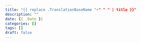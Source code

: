 ```yaml
---
title: "{{ replace .TranslationBaseName "-" " " | title }}"
description: ""
date: {{ .Date }}
categories: []
tags: []
draft: false
---
```


<!--replace title without Lang id {{ replace .TranslationBaseName "-" " " | title }} instead of 
{{ replace .Name "-" " " | title }}  -->

<!--progressively add more eg .author etc change draft to "true" for production
 This is default for Blog Posts-->
